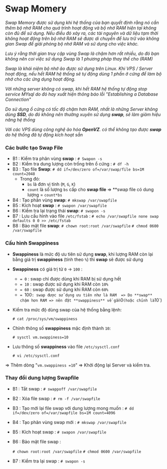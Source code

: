 # Swap Momery
*Swap Memory được sử dụng khi hệ thống của bạn quyết định rằng nó cần thêm bộ nhớ RAM cho quá trình hoạt động và bộ nhớ RAM hiện tại không còn đủ để sử dụng. Nếu điều đó xảy ra, các tài nguyên và dữ liệu tạm thời không hoạt động trên bộ nhớ RAM sẽ được di chuyển để lưu trữ vào không gian Swap để giải phóng bộ nhớ RAM và sử dụng cho việc khác.*

*Lưu ý rằng thời gian truy cập vùng Swap là chậm hơn rất nhiều, do đó bạn không nên coi  việc sử dụng Swap là 1 phương pháp thay thế cho (RAM)*

*Swap là khái niệm bộ nhớ ảo được sử dụng trên Linux. Khi VPS / Server hoạt động, nếu hết RAM hệ thống sẽ tự động dùng 1 phần ở cứng để làm bộ nhớ cho các ứng dụng hoạt động.*

*Với những server không có swap, khi hết RAM hệ thống tự động stop service MYsql do đó hay xuất hiện thông báo lỗi "Establishing a Database Connection"*

*Do sử dụng ổ cứng có tốc độ chậm hơn RAM, nhất là những Server không dùng **SSD**, do đó không nên thường xuyên sử dụng **swap**, sẽ làm giảm hiệu năng hệ thống*

*Với các VPS dùng công nghệ ảo hóa **OpenVZ**. có thể không tạo được **swap** do hệ thống đã tự động kích hoạt sẵn*

### Các bước tạo Swap File
 * B1 : Kiểm tra phân vùng **swap** :
   `# Swapon -s`
 * B2 : Kiểm tra dung lượng còn trống trên ổ cứng :
   `# df -h`
 * B3 : Tạo file **Swap**:
   `# dd if=/dev/zero of=/var/swap/file bs=1M count=2048`
   * Trong đó:
     * `bs` là đơn vị tính (`M`, `G`, `K`)
     * `count` là số lượng `bs` cấp cho **swap file**
       => **swap file có dung lượng = `count*bs`
 * B4 : Tạo phân vùng **swap**:
   `# mkswap /var/swapfile`
 * B5 : Kích hoạt **swap** :
   `# swapon /var/swapfile`
 * B6 : Kiểm tra lại trạng thái **swap**:
   `# swapon -s`
 * B7 : Lưu cấu hình vào file `/etc/fstab` :
   `# echo /var/swapfile none swap defaults 0 0 >> /etc/fstab`
 * B8 : Bảo mật file **swap**:
   `# chown root:root /var/swapfile`
   `# chmod 0600 /var/swapfile`
### Cấu hình Swappiness
 * **Swappiness** là mức độ ưu tiên sử dụng **swap**, khi lượng RAM còn lại bằng giá trị **swappiness** (tính theo `%`) thì **swap** sẽ được sử dụng
 * **Swappiness** có giá trị từ `0` -> `100` :
   * `= 0` : swap chỉ được dùng khi RAM bị sử dụng hết
   * `= 10` : swap được sử dụng khi RAM còn `10%`
   * `= 60` : swap được sử dụng khi RAM còn `60%`
   * `= `100` : swap được sử dụng ưu tiên như là RAM 
     => Do **swap** chậm hơn RAM => nên đặt **swappiness** về gần `0` (hoặc chỉnh là `10`)
 * Kiểm tra mức độ dùng swap của hệ thống bằng lệnh:

     `# cat /proc/sys/vm/swappiness`
 * Chỉnh thông số **swappiness** mặc định thành `10`:

     `# sysctl vm.swappiness=10`

 * Lưu thông số **swappiness** vào file `/etc/sysctl.conf`

     `# vi /etc/sysctl.conf`
  
  => Thêm dòng "`vm.swappiness =10`"
  => Khởi động lại Server và kiểm tra.

### Thay đổi dung lượng Swapfile
 * B1 : Tắt swap :
   `# swappoff /var/swapfile`
 * B2 : Xóa file swap :
   `# rm -f /var/swapfile`
 * B3 : Tạo mới lại file swap với dung lượng mong muốn :
   `# dd if=/dev/zero of=/var/swapfile bs=1M count=4096`
 * B4 : Tạo phân vùng swap mới :
   `# mkswap /var/swapfile`
 * B5 : Kích hoạt swap :
   `# swapon /var/swapfile`
 * B6 : Bảo mật file swap :

   `# chown root:root /var/swapfile`
   `# chmod 0600 /var/swapfile`
 * B7 : Kiểm tra lại swap :
   `# swapon -s`

